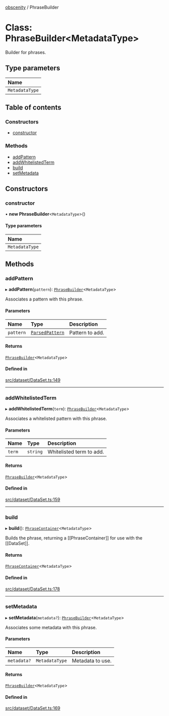 [obscenity](../README.md) / PhraseBuilder

# Class: PhraseBuilder<MetadataType\>

Builder for phrases.

## Type parameters

| Name |
| :------ |
| `MetadataType` |

## Table of contents

### Constructors

- [constructor](PhraseBuilder.md#constructor)

### Methods

- [addPattern](PhraseBuilder.md#addpattern)
- [addWhitelistedTerm](PhraseBuilder.md#addwhitelistedterm)
- [build](PhraseBuilder.md#build)
- [setMetadata](PhraseBuilder.md#setmetadata)

## Constructors

### constructor

• **new PhraseBuilder**<`MetadataType`\>()

#### Type parameters

| Name |
| :------ |
| `MetadataType` |

## Methods

### addPattern

▸ **addPattern**(`pattern`): [`PhraseBuilder`](PhraseBuilder.md)<`MetadataType`\>

Associates a pattern with this phrase.

#### Parameters

| Name | Type | Description |
| :------ | :------ | :------ |
| `pattern` | [`ParsedPattern`](../interfaces/ParsedPattern.md) | Pattern to add. |

#### Returns

[`PhraseBuilder`](PhraseBuilder.md)<`MetadataType`\>

#### Defined in

[src/dataset/DataSet.ts:149](https://github.com/jo3-l/obscenity/blob/37976b6/src/dataset/DataSet.ts#L149)

___

### addWhitelistedTerm

▸ **addWhitelistedTerm**(`term`): [`PhraseBuilder`](PhraseBuilder.md)<`MetadataType`\>

Associates a whitelisted pattern with this phrase.

#### Parameters

| Name | Type | Description |
| :------ | :------ | :------ |
| `term` | `string` | Whitelisted term to add. |

#### Returns

[`PhraseBuilder`](PhraseBuilder.md)<`MetadataType`\>

#### Defined in

[src/dataset/DataSet.ts:159](https://github.com/jo3-l/obscenity/blob/37976b6/src/dataset/DataSet.ts#L159)

___

### build

▸ **build**(): [`PhraseContainer`](../interfaces/PhraseContainer.md)<`MetadataType`\>

Builds the phrase, returning a [[PhraseContainer]] for use with the
[[DataSet]].

#### Returns

[`PhraseContainer`](../interfaces/PhraseContainer.md)<`MetadataType`\>

#### Defined in

[src/dataset/DataSet.ts:178](https://github.com/jo3-l/obscenity/blob/37976b6/src/dataset/DataSet.ts#L178)

___

### setMetadata

▸ **setMetadata**(`metadata?`): [`PhraseBuilder`](PhraseBuilder.md)<`MetadataType`\>

Associates some metadata with this phrase.

#### Parameters

| Name | Type | Description |
| :------ | :------ | :------ |
| `metadata?` | `MetadataType` | Metadata to use. |

#### Returns

[`PhraseBuilder`](PhraseBuilder.md)<`MetadataType`\>

#### Defined in

[src/dataset/DataSet.ts:169](https://github.com/jo3-l/obscenity/blob/37976b6/src/dataset/DataSet.ts#L169)
